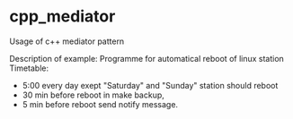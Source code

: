 cpp_mediator
============

Usage of c++ mediator pattern

Description of example: Programme for automatical reboot of linux station
Timetable:
- 5:00 every day exept "Saturday" and "Sunday" station should reboot
- 30 min before reboot in make backup,
- 5 min before reboot send notify message.
